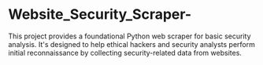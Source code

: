 # Website_Security_Scraper-
This project provides a foundational Python web scraper for basic security analysis. It's designed to help ethical hackers and security analysts perform initial reconnaissance by collecting security-related data from websites.
